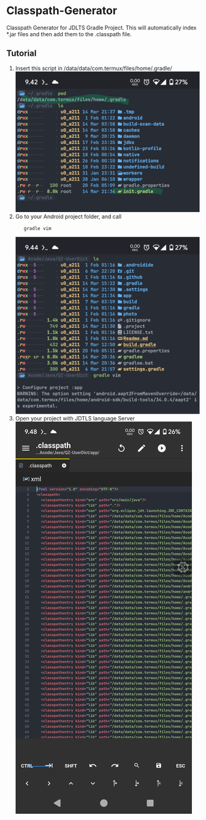 # Classpath-Generator
Classpath Generator for JDLTS Gradle Project.
This will automatically index *.jar files and then add them to the .classpath file.

## Tutorial

1. Insert this script in /data/data/com.termux/files/home/.gradle/
   ![example](./Screenshot_20250314-214242.png)
2. Go to your Android project folder, and call
   ```bash
      gradle vim
   ```
   ![example](./Screenshot_20250314-214401.png)
3. Open your project with JDTLS language Server
   ![example](./Screenshot_20250314-214829.png)

